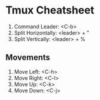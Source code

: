 # Tmux Cheatsheet

1. Command Leader: \<C-b\>
2. Split Horizontally: \<leader\> + "
3. Split Vertically: \<leader\> + %

## Movements

1. Move Left: \<C-h\>
2. Move Right: \<C-l\>
3. Move Up: \<C-k\>
4. Move Down: \<C-j\>

